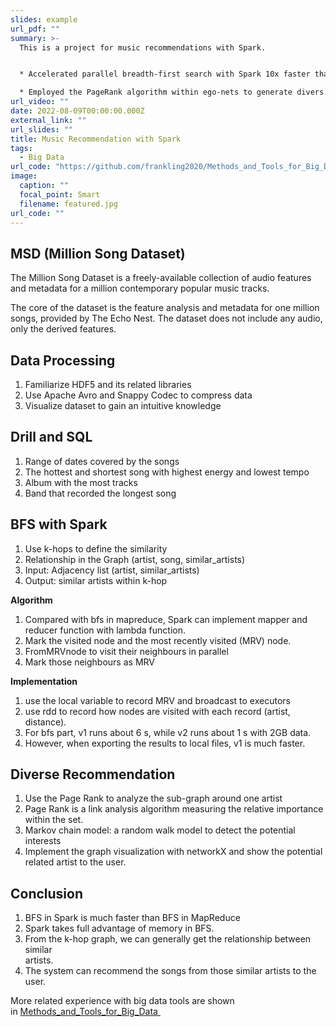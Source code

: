 ```yaml
---
slides: example
url_pdf: ""
summary: >-
  T﻿his is a project for music recommendations with Spark.


  * Accelerated parallel breadth-first search with Spark 10x faster than that with MapReduce in the self-deployed cluster after compressing the dataset with a 2% ratio by Apache Avro.

  * Employed the PageRank algorithm within ego-nets to generate divers.
url_video: ""
date: 2022-08-09T00:00:00.000Z
external_link: ""
url_slides: ""
title: Music Recommendation with Spark
tags:
  - Big Data
url_code: "https://github.com/frankling2020/Methods_and_Tools_for_Big_Data"
image:
  caption: ""
  focal_point: Smart
  filename: featured.jpg
url_code: ""
---
```

## MSD (Million Song Dataset)

The Million Song Dataset is a freely-available collection of audio features and metadata for a million contemporary popular music tracks.

The core of the dataset is the feature analysis and metadata for one million songs, provided by The Echo Nest. The dataset does not include any audio, only the derived features.

## Data Processing

1. Familiarize HDF5 and its related libraries
2. Use Apache Avro and Snappy Codec to compress data
3. Visualize dataset to gain an intuitive knowledge

## Drill and SQL

1. Range of dates covered by the songs
2. The hottest and shortest song with highest energy and lowest tempo
3. Album with the most tracks
4. Band that recorded the longest song

## BFS with Spark

1. Use k-hops to define the similarity
2. Relationship in the Graph (artist, song, similar_artists)
3. Input: Adjacency list (artist, similar_artists)
4. Output: similar artists within k-hop

**Algorithm**

1. Compared with bfs in mapreduce, Spark can implement mapper and reducer function with lambda function.
2. Mark the visited node and the most recently visited (MRV) node.
3. FromMRVnode to visit their neighbours in parallel
4. Mark those neighbours as MRV

**Implementation**

1. use the local variable to record MRV and broadcast to executors
2. use rdd to record how nodes are visited with each record (artist, distance).
3. For bfs part, v1 runs about 6 s, while v2 runs about 1 s with 2GB data.
4. However, when exporting the results to local files, v1 is much faster.

## Diverse Recommendation

1. Use the Page Rank to analyze the sub-graph around one artist
2. Page Rank is a link analysis algorithm measuring the relative importance within the set.
3. Markov chain model: a random walk model to detect the potential interests
4. Implement the graph visualization with networkX and show the potential\
   related artist to the user.

## Conclusion

1. BFS in Spark is much faster than BFS in MapReduce
2. Spark takes full advantage of memory in BFS.
3. From the k-hop graph, we can generally get the relationship between similar\
   artists.
4. The system can recommend the songs from those similar artists to the user.

More related experience with big data tools are shown in [Methods_and_Tools_for_Big_Data ](https://github.com/frankling2020/Methods_and_Tools_for_Big_Data)